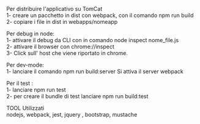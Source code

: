 Per distribuire l'applicativo su TomCat   
 1- creare un pacchetto in dist con webpack, con il comando npm run build  
 2- copiare i file in dist in webapps/nomeapp   

Per debug in node:  
 1- attivare il debug da CLI con in comando node inspect nome_file.js  
 2- attivare il browser con chrome://inspect  
 3- Click sull' host che viene riportato in chrome.
 
Per dev-mode:   
 1- lanciare il comando npm run build:server Si attiva il server webpack   

Per il test :   
 1- lanciare npm run test   
 2- per creare il bundle di test lanciare npm run build:test   
 
 TOOL Utilizzati   
 nodejs, webpack, jest, jquery , bootstrap, mustache 
